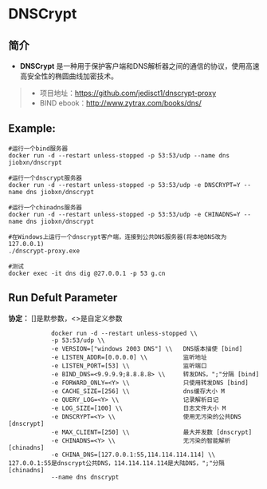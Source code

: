 DNSCrypt
===
## 简介
* **DNSCrypt** 是一种用于保护客户端和DNS解析器之间的通信的协议，使用高速高安全性的椭圆曲线加密技术。
> * 项目地址：https://github.com/jedisct1/dnscrypt-proxy
> * BIND ebook：http://www.zytrax.com/books/dns/


## Example:

    #运行一个bind服务器
    docker run -d --restart unless-stopped -p 53:53/udp --name dns jiobxn/dnscrypt

    #运行一个dnscrypt服务器
    docker run -d --restart unless-stopped -p 53:53/udp -e DNSCRYPT=Y --name dns jiobxn/dnscrypt

    #运行一个chinadns服务器
    docker run -d --restart unless-stopped -p 53:53/udp -e CHINADNS=Y --name dns jiobxn/dnscrypt

    #在Windows上运行一个dnscrypt客户端，连接到公共DNS服务器(将本地DNS改为127.0.0.1)
    ./dnscrypt-proxy.exe

    #测试
    docker exec -it dns dig @27.0.0.1 -p 53 g.cn


## Run Defult Parameter
**协定：** []是默参数，<>是自定义参数

				docker run -d --restart unless-stopped \\
				-p 53:53/udp \\
				-e VERSION=["windows 2003 DNS"] \\   DNS版本描使 [bind]
				-e LISTEN_ADDR=[0.0.0.0] \\          监听地址
				-e LISTEN_PORT=[53] \\               监听端口
				-e BIND_DNS=<9.9.9.9;8.8.8.8> \\     转发DNS，";"分隔 [bind]
				-e FORWARD_ONLY=<Y> \\               只使用转发DNS [bind]
				-e CACHE_SIZE=[256] \\               dns缓存大小 M
				-e QUERY_LOG=<Y> \\                  记录解析日记
				-e LOG_SIZE=[100] \\                 日志文件大小 M
				-e DNSCRYPT=<Y> \\                   使用无污染的公共DNS [dnscrypt]
				-e MAX_CLIENT=[250] \\               最大并发数 [dnscrypt]
				-e CHINADNS=<Y> \\                   无污染的智能解析 [chinadns]
				-e CHINA_DNS=[127.0.0.1:55,114.114.114.114] \\  127.0.0.1:55是dnscrypt公共DNS，114.114.114.114是大陆DNS，";"分隔 [chinadns]
				--name dns dnscrypt
